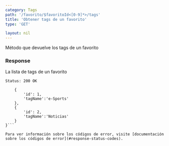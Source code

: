 ```yaml
---
category: Tags
path: '/favorito/$favoritoId<[0-9]*>/tags'
title: 'Obtener tags de un favorito'
type: 'GET'

layout: nil
---
```


Método que devuelve los tags de un favorito

### Response

La lista de tags de un favorito

```Status: 200 OK```
```{
    {
        'id': 1,
        'tagName':'e-Sports'
    },
    {
        'id': 2,
        'tagName':'Noticias'
    }
}```

Para ver información sobre los códigos de error, visite [documentación sobre los códigos de error](#response-status-codes).